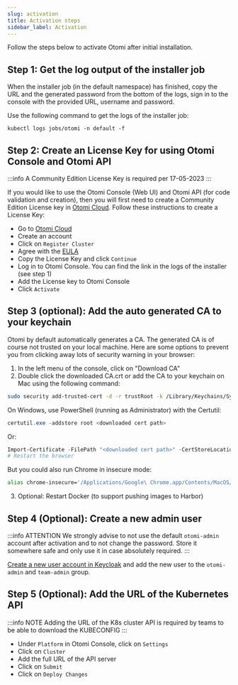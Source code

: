 ```yaml
---
slug: activation
title: Activation steps
sidebar_label: Activation
---
```


Follow the steps below to activate Otomi after initial installation.

## Step 1: Get the log output of the installer job

When the installer job (in the default namespace) has finished, copy the URL and the generated password from the bottom of the logs, sign in to the console with the provided URL, username and password.

Use the following command to get the logs of the installer job:

```
kubectl logs jobs/otomi -n default -f
```

## Step 2: Create an License Key for using Otomi Console and Otomi API

:::info
A Community Edition License Key is required per 17-05-2023
:::

If you would like to use the Otomi Console (Web UI) and Otomi API (for code validation and creation), then you will first need to create a Community Edition License key in [Otomi Cloud](https://portal.otomi.cloud). Follow these instructions to create a License Key:

- Go to [Otomi Cloud](https://portal.otomi.cloud)
- Create an account
- Click on `Register Cluster`
- Agree with the [EULA](/product/eula/v1)
- Copy the License Key and click `Continue`
- Log in to Otomi Console. You can find the link in the logs of the installer (see step 1)
- Add the License key to Otomi Console
- Click `Activate`

## Step 3 (optional): Add the auto generated CA to your keychain

Otomi by default automatically generates a CA. The generated CA is of course not trusted on your local machine. Here are some options to prevent you from clicking away lots of security warning in your browser:

1. In the left menu of the console, click on "Download CA"
2. Double click the downloaded CA.crt or add the CA to your keychain on Mac using the following command:

```bash
sudo security add-trusted-cert -d -r trustRoot -k /Library/Keychains/System.keychain ~/Downloads/ca.crt
```

On Windows, use PowerShell (running as Administrator) with the Certutil:

```powershell
certutil.exe -addstore root <downloaded cert path>
```

Or:

```powershell
Import-Certificate -FilePath "<downloaded cert path>" -CertStoreLocation Cert:\LocalMachine\Root
# Restart the browser
```

But you could also run Chrome in insecure mode:

```bash
alias chrome-insecure='/Applications/Google\ Chrome.app/Contents/MacOS/Google\ Chrome --ignore-certificate-errors --ignore-urlfetcher-cert-requests &> /dev/null'
```

3. Optional: Restart Docker (to support pushing images to Harbor)


## Step 4 (Optional): Create a new admin user

:::info ATTENTION
We strongly advise to not use the default `otomi-admin` account after activation and to not change the password. Store it somewhere safe and only use it in case absolutely required.
:::

[Create a new user account in Keycloak](/docs/apps/keycloak#step-2-create-a-user-in-keycloak) and add the new user to the `otomi-admin` and `team-admin` group.

## Step 5 (Optional): Add the URL of the Kubernetes API

:::info NOTE
Adding the URL of the K8s cluster API is required by teams to be able to download the KUBECONFIG
:::

- Under `Platform` in Otomi Console, click on `Settings`
- Click on `Cluster`
- Add the full URL of the API server
- Click on `Submit`
- Click on `Deploy Changes`
